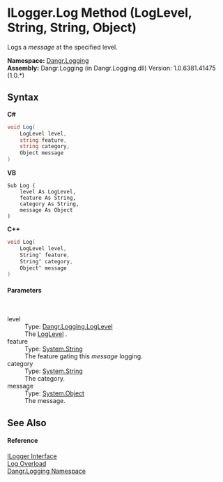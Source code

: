 # ILogger.Log Method (LogLevel, String, String, Object)
 

Logs a *message* at the specified level.

**Namespace:**&nbsp;<a href="N_Dangr_Logging">Dangr.Logging</a><br />**Assembly:**&nbsp;Dangr.Logging (in Dangr.Logging.dll) Version: 1.0.6381.41475 (1.0.*)

## Syntax

**C#**<br />
``` C#
void Log(
	LogLevel level,
	string feature,
	string category,
	Object message
)
```

**VB**<br />
``` VB
Sub Log ( 
	level As LogLevel,
	feature As String,
	category As String,
	message As Object
)
```

**C++**<br />
``` C++
void Log(
	LogLevel level, 
	String^ feature, 
	String^ category, 
	Object^ message
)
```


#### Parameters
&nbsp;<dl><dt>level</dt><dd>Type: <a href="T_Dangr_Logging_LogLevel">Dangr.Logging.LogLevel</a><br />The <a href="T_Dangr_Logging_LogLevel">LogLevel</a> .</dd><dt>feature</dt><dd>Type: <a href="http://msdn2.microsoft.com/en-us/library/s1wwdcbf" target="_blank">System.String</a><br />The feature gating this *message* logging.</dd><dt>category</dt><dd>Type: <a href="http://msdn2.microsoft.com/en-us/library/s1wwdcbf" target="_blank">System.String</a><br />The category.</dd><dt>message</dt><dd>Type: <a href="http://msdn2.microsoft.com/en-us/library/e5kfa45b" target="_blank">System.Object</a><br />The message.</dd></dl>

## See Also


#### Reference
<a href="T_Dangr_Logging_ILogger">ILogger Interface</a><br /><a href="Overload_Dangr_Logging_ILogger_Log">Log Overload</a><br /><a href="N_Dangr_Logging">Dangr.Logging Namespace</a><br />